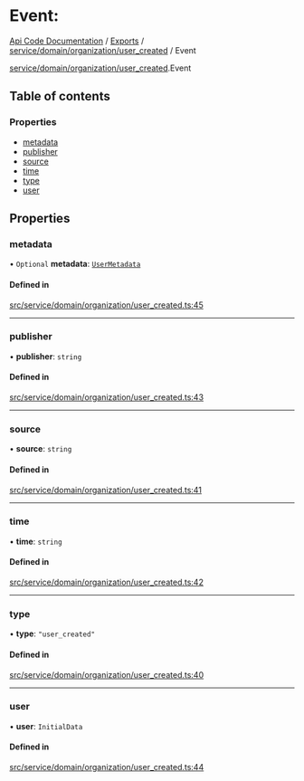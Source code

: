 # Event: 
 
[Api Code Documentation](../README.md) / [Exports](../modules.md) / [service/domain/organization/user\_created](../modules/service_domain_organization_user_created.md) / Event

[service/domain/organization/user\_created](../modules/service_domain_organization_user_created.md).Event

## Table of contents

### Properties

- [metadata](service_domain_organization_user_created.Event.md#metadata)
- [publisher](service_domain_organization_user_created.Event.md#publisher)
- [source](service_domain_organization_user_created.Event.md#source)
- [time](service_domain_organization_user_created.Event.md#time)
- [type](service_domain_organization_user_created.Event.md#type)
- [user](service_domain_organization_user_created.Event.md#user)

## Properties

### metadata

• `Optional` **metadata**: [`UserMetadata`](../modules/service_domain_metadata.md#usermetadata)

#### Defined in

[src/service/domain/organization/user_created.ts:45](https://github.com/openkfw/TruBudget/blob/3b9e793/api/src/service/domain/organization/user_created.ts#L45)

___

### publisher

• **publisher**: `string`

#### Defined in

[src/service/domain/organization/user_created.ts:43](https://github.com/openkfw/TruBudget/blob/3b9e793/api/src/service/domain/organization/user_created.ts#L43)

___

### source

• **source**: `string`

#### Defined in

[src/service/domain/organization/user_created.ts:41](https://github.com/openkfw/TruBudget/blob/3b9e793/api/src/service/domain/organization/user_created.ts#L41)

___

### time

• **time**: `string`

#### Defined in

[src/service/domain/organization/user_created.ts:42](https://github.com/openkfw/TruBudget/blob/3b9e793/api/src/service/domain/organization/user_created.ts#L42)

___

### type

• **type**: ``"user_created"``

#### Defined in

[src/service/domain/organization/user_created.ts:40](https://github.com/openkfw/TruBudget/blob/3b9e793/api/src/service/domain/organization/user_created.ts#L40)

___

### user

• **user**: `InitialData`

#### Defined in

[src/service/domain/organization/user_created.ts:44](https://github.com/openkfw/TruBudget/blob/3b9e793/api/src/service/domain/organization/user_created.ts#L44)
